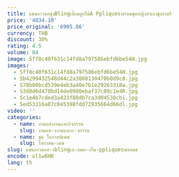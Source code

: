 ```yaml
---
title: แขนยาวคอสูงBlingเลื่อมลูกไม้A Ppliquesพรหมชุดหญิงทําเองชุดราตรี
price: '4834.10'
price_original: '6905.86'
currency: THB
discount: 30%
rating: 4.5
volume: 84
image: Sff8c40f631c14fd8a797586ebfd6be54H.jpg
images:
  - Sff8c40f631c14fd8a797586ebfd6be54H.jpg
  - Sb4299432548d44c2a3088130470b0d9c8.jpg
  - S78b00bcd539e4eb3a40e7b1e29263318w.jpg
  - S3d8d6d470bd14de0980ebaf37c88c1e4R.jpg
  - Sc1e4b7cded3a423f88db7ca3d04530cbi.jpg
  - Sed53116a87c045398fdd72935664d66dl.jpg
video: ''
categories:
  - name: งานแต่งงานและกิจกรรม
    slug: งานแต-งงานและก-จกรรม
  - name: ชุด โอกาสพิเศษ
    slug: โอกาสพ-เศษ
slug: แขนยาวคอส-งblingเล-อมล-กไม-ppliquesพรหมช
encode: ol1w6HK
lang: th
---
```

  